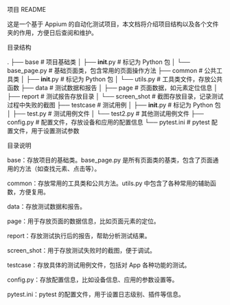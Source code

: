 项目 README

这是一个基于 Appium 的自动化测试项目，本文档将介绍项目结构以及各个文件夹的作用，方便日后查阅和维护。

目录结构

.
├── base                # 项目基础类
│   ├── __init__.py     # 标记为 Python 包
│   └── base_page.py    # 基础页面类，包含常用的页面操作方法
├── common              # 公共工具类
│   ├── __init__.py     # 标记为 Python 包
│   └── utils.py        # 工具类文件，存放公共函数
├── data                # 测试数据和报告
│   ├── page            # 页面数据，如元素定位信息
│   ├── report          # 测试报告存放目录
│   └── screen_shot     # 截图存放目录，记录测试过程中失败的截图
├── testcase            # 测试用例
│   ├── __init__.py     # 标记为 Python 包
│   ├── test.py         # 测试用例文件
│   └── test2.py        # 其他测试用例文件
├── config.py           # 配置文件，存放设备和应用的配置信息
└── pytest.ini          # pytest 配置文件，用于设置测试参数

目录说明

base：存放项目的基础类。base_page.py 是所有页面类的基类，包含了页面通用的方法（如查找元素、点击等）。

common：存放常用的工具类和公共方法。utils.py 中包含了各种常用的辅助函数，方便复用。

data：存放测试数据和报告。

page：用于存放页面的数据信息，比如页面元素的定位。

report：存放测试执行后的报告，帮助分析测试结果。

screen_shot：用于存放测试失败时的截图，便于调试。

testcase：存放具体的测试用例文件，包括对 App 各种功能的测试。

config.py：存放配置信息，比如设备信息、应用的参数设置等。

pytest.ini：pytest 的配置文件，用于设置日志级别、插件等信息。